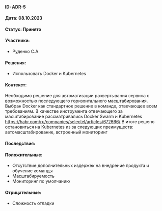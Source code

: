 #### ID: ADR-5

#### Дата: 08.10.2023

#### Статус: Принято

#### Участники:
* Руденко С.А

#### Решения:
* Использовать Docker и Kubernetes

#### Контекст:
Необходимо решение для автоматизации развертывания сервиса с возможностью последующего горизонтального масштабирования.
Выбран Docker как стандартное решение в команде, отвечающее всем требованиям.
В качестве инструмента отвечающего за масштабирование рассматривались Docker Swarm и Kubernetes https://habr.com/ru/companies/selectel/articles/672666/
В итоге решено остановиться на Kubernetes из за следующих преимуществ: автомасштабирование, встроенный мониторинг

#### Последствия:

#### Положительные:
* Отсутствие дополнительных издержек на внедрение продукта и обучение команды 
* Масштабируемость
* Мониторинг по умолчанию

#### Отрицательные:
* Сложность отладки
